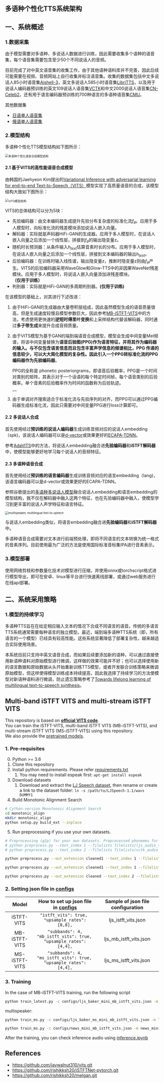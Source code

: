 ## 多语种个性化TTS系统架构

## 一、系统概述

### 1.数据采集

由于模型需要对多语种、多说话人数据进行训练，因此需要收集多个语种的语音集，每个语音集需要包含至少50个不同说话人的音频。

目前完成了对中英文语音集的收集工作，由于其他语种语料库并不完善，因此后续可能需要在视频、音频网站上自行收集并标注语音集。收集的数据集包括中文多说话人85小时语音集[Aishell-3](http://www.aishelltech.com/aishell_3)，英文多说话人585小时语音集[LibriTTS](https://www.openslr.org/60/)，以及用于说话人编码器预训练的英文109说话人语音集[VCTK](https://datashare.is.ed.ac.uk/handle/10283/2651)和中文2000说话人语音集[CN-Celeb2](http://www.openslr.org/82/)，还有用于语言编码器预训练的700种语言的多语种语音集[CMU](http://festvox.org/cmu_wilderness/)。

其他数据集
- [日语单人语音集]()
- [俄语单人语音集](https://doc-04-c0-docs.googleusercontent.com/docs/securesc/jebruk45dpas4pnah0rkdjgqa8d598nv/kkvdlfv114jeafmg8ianvegtmg31a2sm/1664248500000/10824087994591713122/08972607164013668951/1Y6vv--gcDx-S8DieSGaD7WnB86kZLgc_?e=download&ax=ALW9-sAZrwJdz8HVDMak0lkNpPFhahfeu6f8RlWI_0YrUrZdxaFa-911ocfhdjpQXRqIqoxCK83puO4JYSIW7IWAs4u25E1cmFO87tx50Dgs7fZY5yyLsYvAlWkLgyqzqVSO-sgRylLZcyQJx6xTGbvUmxY09YTZN9eTJJGBk75kdp0XIW2K2Ay3qkYCAk_fxlaLaWNZlEBw5pF_z-XySuu_vItsOJfFRBtmEM8mY3Q2G2vrItAuCLTEbmO3TwXDfOFFD9R_F7l4laEPwtikxNe1tp3i9c_B4aGSb282EgAxzYA4pHaPi3dWAc-tDPupeeZfZ2k_FZC4uZldixWJhn3E6jnqcdNo7er8poAz52GBTvhlxCndlxRI2f07zJr7tnxCTj2Ovo823FHwzVL4gcc6TBH7bKo6dwEG469LMI4ErlNtDnfRLjyxwTdgIf0fSlyIdMZW8mEiAg3X5In2tSXM40Xfw3XFfIGZIckQXNovSwebUa9jUXCwZ-xQWunhPVbrsREBm1TuySDMmV72Uwk6HVn4Ww7x3J2pLz3FKdKGVbPISKKGhN9ebalqGbVP0caRV3vP2vwknQHzBm6XjUupgiObPuvJ6OCyLOpH6fIti08BYZk20GKuHx5Dj6NCOFwsPg268BcG3NhAHSXPs3PL6rHREPxOxLb68dA3ULglamn9KgEzyh4U88qAQ7_LNipXLSGcP_FAb18Rzw&uuid=cd09e3e5-3177-4a3c-94e1-e830836151ec&authuser=0)

### 2.模型结构

多语种个性化TTS模型结构如下图所示：

<img src="http://pic.panjiangtao.cn/img/image-20230211162419769.png" alt="多语种个性化语音合成模型结构" style="zoom: 67%;" />

#### 2.1 基于VITS的高性能语音合成模型

由韩国的Jaehyeon Kim提出的[Variational Inference with adversarial learning for end-to-end Text-to-Speech（VITS）](https://arxiv.org/pdf/2106.06103)模型实现了高质量语音的合成，该模型结构大致如下图所示：

<img src="http://pic.panjiangtao.cn/img/image-20230211163902553.png" alt="VITS模型结构" style="zoom:67%;" />

VITS的总体结构可以分为5块：

- 先验编码器：由文本编码器生成提升先验分布复杂度的标准化流$f_θ$。应用于多人模型时，向标准化流的残差模块添加说话人嵌入向量。
- 解码器：实际就是声码器HiFi-GAN的生成器。应用于多人模型时，在说话人嵌入向量之后添加一个线性层，拼接到$f_θ$的输出隐变量z。
- 随机时长预测器：从条件输入$h_{text}$估算音素时长的分布。应用于多人模型时，在说话人嵌入向量之后添加一个线性层，拼接到文本编码器的输出$h_{text}$。
- 后验编码器：在训练时输入线性谱，输出隐变量z，推断时隐变量z则由$f_θ$产生。VITS的后验编码器采用WaveGlow和Glow-TTS中的非因果WaveNet残差模块。应用于多人模型时，将说话人嵌入向量添加进残差模块。**（仅用于训练）**
- 判别器：实际就是HiFi-GAN的多周期判别器。**(仅用于训练)**

在该模型的基础上，对其进行下述改进：

1. 由于HiFi-GAN的生成器由大量卷积层组成，因此虽然模型生成的语音质量很高，但是生成速度较慢且模型参数巨大，因此参考[MB-iSTFT-VITS](https://arxiv.org/pdf/2210.15975)中的方法，考虑使用更快速的**逆短时傅里叶变换**和上采样结构代替该解码器，同时通过**多子带生成**来提升合成音频质量。

2. 由于VITS模型为基于GAN的端到端语音合成模型，模型会生成中间变量Mel频谱，将该中间变量替换为**语音后验图(PPG)**作为语言特征，并将其作为编码器的输入。与不仅包含语言信息而且包含丰富声学信息的频谱相比，PPG 传递的信息较少，可以大大简化模型的复杂性。因此引入一个PPG转标准化流的PPG编码器作为**先验编码器**。

   PPG的全称是 phonetic posteriorgrams，即语音后验概率，PPG是一个时间对类别的矩阵，其表示对于一个话语的每个特定时间帧，每个语音类别的后验概率。单个音素的后验概率作为时间的函数称为后验轨迹。

   <img src="http://pic.panjiangtao.cn/img/20210627215421981.png" alt="img" style="zoom:33%;" />

3. 由于单调对齐搜索适合于标准化流与先验序列的对齐，而PPG可以通过PPG编码器生成标准化流，因此只需要对中间变量PPG进行loss计算即可。

#### 2.2 多说话人合成

首先使用经过**预训练的说话人编码器**生成训练音频对应的说话人embedding（spk)，该说话人编码器可以是[d-vector](https://arxiv.org/pdf/)或效果更好的[ECAPA-TDNN](https://arxiv.org/pdf/2005.07143)。

参考[AdaVITS](https://arxiv.org/pdf/2206.00208)中的方法，将说话人embedding融合进**先验编码器**和**iSTFT解码器**中，使模型能够更好地学习每个说话人的音频特征。

#### 2.3 多语种语音合成

首先使用经过**预训练的语言编码器**生成训练音频对应的语言embedding（lang)，该语言编码器可以是d-vector或效果更好的ECAPA-TDNN。

参照谷歌提出的[多语种多说话人模型](https://arxiv.org/pdf/1907.04448.pdf)融合说话人embedding和语言embedding的模型结构，我不仅在解码器中融入这两个特征，也在先验编码器中融入，使模型学习到更丰富的说话人声学特征和语言特征。

<img src="http://pic.panjiangtao.cn/img/image-20230213180737177.png" alt="multispeaker, multilingual text-to-speech" style="zoom:67%;" />

与说话人embedding类似，将语言embedding融合进**先验编码器**和**iSTFT解码器**中。

多语种语音合成需要对文本进行前端预处理，即将不同语言的文本转换为统一格式的音素序列。目前使用最为广泛的方法是使用国际标准音标集IPA进行音素表示。

### 3.模型部署

使用网络剪枝和参数量化技术对模型进行压缩，并使用onnx或torchscript格式进行模型导出，即可在安卓、linux等平台进行快速离线部署，或通过web服务进行在线api部署。

## 二、系统采用策略

### 1.模型的持续学习

多语种TTS旨在在给定相应输入文本的情况下合成不同语言的语音。传统的多语言TTS系统通常需要每种语言的独立模型。最近，端到端多语种TTS系统（即，所有语言的一个模型）已经具有较高性能。这些系统显著降低了部署复杂性，越来越适合实际使用场景。

本系统目前只支持中英文语音合成，而如果后续要添加新的语种，可以通过直接使用新语种语料对原始模型进行微调，这样做的效果可能并不好；也可以选择使用新的语言数据和原始数据从头开始重新训练TTS模型，或者开发联合训练策略来微调原始模型，但这样使得模型训练成本持续提高，因此我选择了持续学习的方法使模型对新语种语料进行微调，防止遗忘策略参考了[Towards lifelong learning of multilingual text-to-speech synthesis](https://ieeexplore.ieee.org/stamp/stamp.jsp?tp=&arnumber=9746968)。


## Multi-band iSTFT VITS and multi-stream iSTFT VITS 
This repository is based on **[official VITS code](https://github.com/jaywalnut310/vits.git)**.<br>
You can train the iSTFT-VITS, multi-band iSTFT VITS (MB-iSTFT-VITS), and multi-stream iSTFT VITS (MS-iSTFT-VITS) using this repository.<br>
We also provide the [pretrained models](https://drive.google.com/drive/folders/1CKSRFUHMsnOl0jxxJVCeMzyYjaM98aI2?usp=sharing).
### 1. Pre-requisites

0. Python >= 3.6
0. Clone this repository
0. Install python requirements. Please refer [requirements.txt](requirements.txt)
    1. You may need to install espeak first: `apt-get install espeak`
0. Download datasets
    1. Download and extract the [LJ Speech dataset](https://keithito.com/LJ-Speech-Dataset/), then rename or create a link to the dataset folder: `ln -s /path/to/LJSpeech-1.1/wavs DUMMY1`
0. Build Monotonic Alignment Search
```sh
# Cython-version Monotonoic Alignment Search
cd monotonic_align
mkdir monotonic_align
python setup.py build_ext --inplace
```

5. Run preprocessing if you use your own datasets.

```sh
# Preprocessing (g2p) for your own datasets. Preprocessed phonemes for LJ Speech and VCTK have been already provided.
# python preprocess.py --text_index 1 --filelists filelists/ljs_audio_text_train_filelist.txt filelists/ljs_audio_text_val_filelist.txt filelists/ljs_audio_text_test_filelist.txt 
# python preprocess.py --text_index 2 --filelists filelists/vctk_audio_sid_text_train_filelist.txt filelists/vctk_audio_sid_text_val_filelist.txt filelists/vctk_audio_sid_text_test_filelist.txt

python preprocess.py --out_extension cleaned1 --text_index 1 --filelists filelists/baker_all.txt --text_cleaners chinese_cleaners

python preprocess.py --out_extension cleaned1 --text_index 1 --filelists filelists/ljs_audio_text_train_filelist.txt filelists/ljs_audio_text_val_filelist.txt --text_cleaners english_cleaners3

python preprocess.py --out_extension cleaned --text_index 2 --filelists filelists/news_train.txt filelists/news_val.txt --text_cleaners chinese_cleaners
```

### 2. Setting json file in [configs](configs)

| Model | How to set up json file in [configs](configs) | Sample of json file configuration|
| :---: | :---: | :---: |
| iSTFT-VITS | ```"istft_vits": true, ```<br>``` "upsample_rates": [8,8], ``` | ljs_istft_vits.json |
| MB-iSTFT-VITS | ```"subbands": 4,```<br>```"mb_istft_vits": true, ```<br>``` "upsample_rates": [4,4], ``` | ljs_mb_istft_vits.json |
| MS-iSTFT-VITS | ```"subbands": 4,```<br>```"ms_istft_vits": true, ```<br>``` "upsample_rates": [4,4], ``` | ljs_ms_istft_vits.json |

### 3. Training
In the case of MB-iSTFT-VITS training, run the following script
```sh
python train_latest.py -c configs/ljs_baker_mini_mb_istft_vits.json -m ljs_baker_mini_mb_istft_vits

```
multispeaker:
```sh
python train_ms.py -c configs/ljs_baker_ms_mini_mb_istft_vits.json -m ljs_baker_ms_mini_mb_istft_vits
```

```sh
python train_ms.py -c configs/news_mini_mb_istft_vits.json -m news_mini_mb_istft_vits
```

After the training, you can check inference audio using [inference.ipynb](inference.ipynb)

## References
- https://github.com/jaywalnut310/vits.git
- https://github.com/rishikksh20/iSTFTNet-pytorch.git
- https://github.com/rishikksh20/melgan.git
